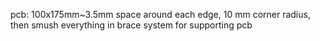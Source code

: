 pcb: 100x175mm~3.5mm space around each edge, 10 mm corner radius, then smush everything in
brace system for supporting pcb